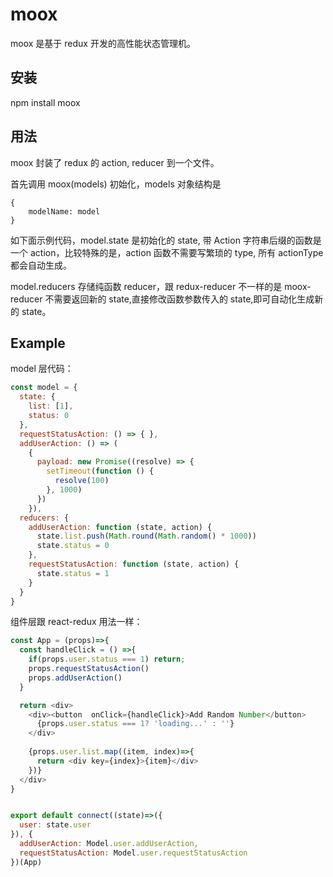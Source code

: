 # moox 
moox 是基于 redux 开发的高性能状态管理机。

## 安装
npm install moox

## 用法
moox 封装了 redux 的 action, reducer 到一个文件。

首先调用 moox(models) 初始化，models 对象结构是
```
{
    modelName: model
}
```

如下面示例代码，model.state 是初始化的 state, 带 Action 字符串后缀的函数是一个 action，比较特殊的是，action 函数不需要写繁琐的 type, 所有 actionType 都会自动生成。

model.reducers 存储纯函数 reducer，跟 redux-reducer 不一样的是 moox-reducer 不需要返回新的 state,直接修改函数参数传入的 state,即可自动化生成新的 state。

## Example

model 层代码：
```js
const model = {
  state: {
    list: [1],
    status: 0
  },
  requestStatusAction: () => { },
  addUserAction: () => (
    {
      payload: new Promise((resolve) => {
        setTimeout(function () {
          resolve(100)
        }, 1000)
      })
    }),  
  reducers: {
    addUserAction: function (state, action) {
      state.list.push(Math.round(Math.random() * 1000))
      state.status = 0
    },
    requestStatusAction: function (state, action) {
      state.status = 1
    }
  }
}

```

组件层跟 react-redux 用法一样：
```js
const App = (props)=>{  
  const handleClick = () =>{
    if(props.user.status === 1) return;
    props.requestStatusAction()    
    props.addUserAction()  
  }

  return <div>
    <div><button  onClick={handleClick}>Add Random Number</button>    
      {props.user.status === 1? 'loading...' : ''}
    </div>
    
    {props.user.list.map((item, index)=>{
      return <div key={index}>{item}</div>
    })}
  </div>
}


export default connect((state)=>({
  user: state.user
}), {
  addUserAction: Model.user.addUserAction,
  requestStatusAction: Model.user.requestStatusAction
})(App)

```
